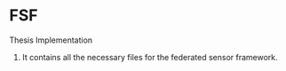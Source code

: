 FSF
===

Thesis Implementation<br>
1. It contains all the necessary files for the federated sensor framework.
